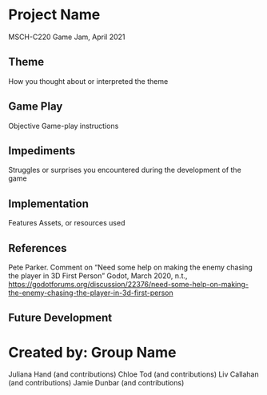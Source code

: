 # Project Name
MSCH-C220 Game Jam, April 2021

## Theme
How you thought about or interpreted the theme

## Game Play
Objective
Game-play instructions

## Impediments
Struggles or surprises you encountered during the development of the game

## Implementation
Features
Assets, or resources used

## References
Pete Parker. Comment on “Need some help on making the enemy chasing the player in 3D First Person” Godot, March 2020, n.t., https://godotforums.org/discussion/22376/need-some-help-on-making-the-enemy-chasing-the-player-in-3d-first-person

## Future Development

# Created by: Group Name
Juliana Hand (and contributions)
Chloe Tod (and contributions)
Liv Callahan (and contributions)
Jamie Dunbar (and contributions)
